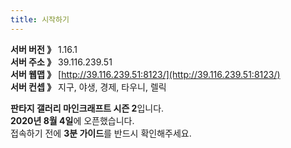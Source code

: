 ```yaml
---
title: 시작하기
---
```


**서버 버전 》**&nbsp;1.16.1<br>**서버 주소 》** 39.116.239.51<br>**서버 웹맵 》** [http://39.116.239.51:8123/](http://39.116.239.51:8123/)<br>**서버 컨셉 》**&nbsp;지구, 야생, 경제, 타우니, 렐릭

**판타지 갤러리 마인크래프트 시즌 2**입니다.<br>**2020년 8월 4일**에 오픈했습니다.<br>접속하기 전에 **3분 가이드**를 반드시 확인해주세요.